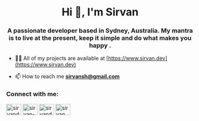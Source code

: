 <h1 align="center">Hi 👋, I'm Sirvan</h1>
<h3 align="center">A passionate developer based in Sydney, Australia. My mantra is to live at the present, keep it simple and do what makes you happy .</h3>

- 👨‍💻 All of my projects are available at [https://www.sirvan.dev](https://www.sirvan.dev)

- 📫 How to reach me **sirvansh@gmail.com**

<h3 align="left">Connect with me:</h3>
<p align="left">
<a href="https://twitter.com/sirvandoukchi" target="blank"><img align="center" src="https://raw.githubusercontent.com/rahuldkjain/github-profile-readme-generator/master/src/images/icons/Social/twitter.svg" alt="sirvandoukchi" height="30" width="40" /></a>
<a href="https://linkedin.com/in/sirvan-doukchi" target="blank"><img align="center" src="https://raw.githubusercontent.com/rahuldkjain/github-profile-readme-generator/master/src/images/icons/Social/linked-in-alt.svg" alt="sirvan-doukchi" height="30" width="40" /></a>
<a href="https://fb.com/sirvandoukchi" target="blank"><img align="center" src="https://raw.githubusercontent.com/rahuldkjain/github-profile-readme-generator/master/src/images/icons/Social/facebook.svg" alt="sirvandoukchi" height="30" width="40" /></a>
<a href="https://instagram.com/sirvan.doukchi" target="blank"><img align="center" src="https://raw.githubusercontent.com/rahuldkjain/github-profile-readme-generator/master/src/images/icons/Social/instagram.svg" alt="sirvan.doukchi" height="30" width="40" /></a>
</p>
